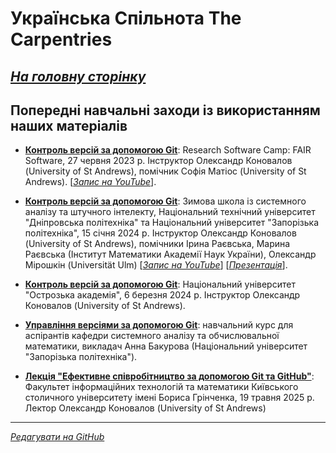 # Українська Спільнота The Carpentries

[*На головну сторінку*](https://ukrainian-carpentries.github.io/)
---------

## Попередні навчальні заходи із використанням наших матеріалів

- [**Контроль версій за допомогою Git**](https://www.eventbrite.co.uk/e/git-version-control-in-git-tickets-650799186887): Research Software Camp: FAIR Software, 27 червня 2023 р.  Інструктор Олександр Коновалов (University of St Andrews), помічник Софія Матіос (University of St Andrews). [[*Запис на YouTube*](https://www.youtube.com/watch?v=RAaROljwy38)].

- [**Контроль версій за допомогою Git**](https://sau.nmu.org.ua/ua/school_analysis.intelligence/2024/winter_school2024.php): Зимова школа із системного аналізу та штучного інтелекту, Національний технічний університет "Дніпровська пoлiтехнікa" та Національний університет "Запорізька політехніка", 15 січня 2024 р. Інструктор Олександр Коновалов (University of St Andrews), помічники Ірина Раєвська, Марина Раєвська (Інститут Математики Академії Наук України), Олександр Мірошкін (Universität Ulm) [[*Запис на YouTube*](https://www.youtube.com/watch?v=Egw8ifx3kHs&t=93s)] [[*Презентація*](https://sau.nmu.org.ua/ua/school_analysis.intelligence/2024/Day1/Konovalov_Git(WinterSchool24__day1).pdf)].

- [**Контроль версій за допомогою Git**](https://www.oa.edu.ua/ua/info/news/2024/06-03-01): Національний університет "Острозька академія", 6 березня 2024 р. Інструктор Олександр Коновалов (University of St Andrews).

- [**Управління версіями за допомогою Git**](https://moodle.zp.edu.ua/enrol/index.php?id=7110): навчальний курс для аспірантів кафедри системного аналізу та обчислювальної математики, викладач Анна Бакурова (Національний університет "Запорізька політехніка").

- [**Лекція "Ефективне співробітництво за допомогою Git та GitHub"**](https://fitm.kubg.edu.ua/pro-fakultet/news/events/eventdetail/258/76/lektsiia-efektyvne-spivrobitnytstvo-za-dopomohoiu-git-ta-github.html): Факультет інформаційних технологій та математики Київського столичного університету імені Бориса Грінченка, 19 травня 2025 р. Лектор Олександр Коновалов (University of St Andrews)
  
---------

[*Редагувати на GitHub*](https://github.com/ukrainian-carpentries/ukrainian-carpentries.github.io/edit/main/trainings.md)

